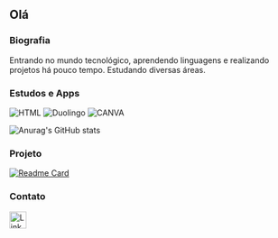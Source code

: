 ## Olá

### Biografia

Entrando no mundo tecnológico, aprendendo linguagens e realizando projetos há pouco tempo. Estudando diversas áreas.

### Estudos e Apps

![HTML](https://img.shields.io/badge/HTML%20Academy-302683?style=for-the-badge&logo=HTML%20Academy&logoColor=white)
![Duolingo](https://img.shields.io/badge/Duolingo-58CC02?style=for-the-badge&logo=Duolingo&logoColor=white)
![CANVA](https://img.shields.io/badge/Canva-%2300C4CC.svg?&style=for-the-badge&logo=Canva&logoColor=white)

![Anurag's GitHub stats](https://github-readme-stats.vercel.app/api?username=anuraghazra&theme=tokyonight&show_icons=true)

### Projeto

[![Readme Card](https://github-readme-stats.vercel.app/api/pin/?username=lidia1000&repo=lidia1000git.github.io)](https://github.com/lidia1000/lidia1000git.github.io)

### Contato

[<img src='https://img.shields.io/badge/LinkedIn-0077B5?style=for-the-badge&logo=linkedin&logoColor=white' alt='Linkedin' height='30'>](www.linkedin.com/in/lídia-deus-silva)
